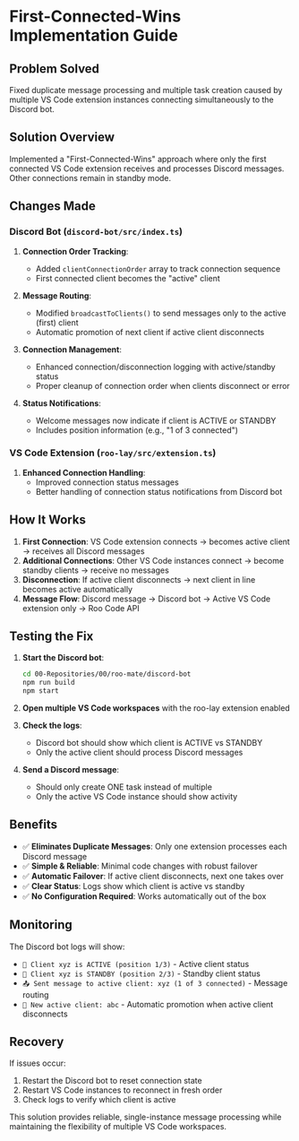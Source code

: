# First-Connected-Wins Implementation Guide

## Problem Solved
Fixed duplicate message processing and multiple task creation caused by multiple VS Code extension instances connecting simultaneously to the Discord bot.

## Solution Overview
Implemented a "First-Connected-Wins" approach where only the first connected VS Code extension receives and processes Discord messages. Other connections remain in standby mode.

## Changes Made

### Discord Bot (`discord-bot/src/index.ts`)

1. **Connection Order Tracking**:
   - Added `clientConnectionOrder` array to track connection sequence
   - First connected client becomes the "active" client

2. **Message Routing**:
   - Modified `broadcastToClients()` to send messages only to the active (first) client
   - Automatic promotion of next client if active client disconnects

3. **Connection Management**:
   - Enhanced connection/disconnection logging with active/standby status
   - Proper cleanup of connection order when clients disconnect or error

4. **Status Notifications**:
   - Welcome messages now indicate if client is ACTIVE or STANDBY
   - Includes position information (e.g., "1 of 3 connected")

### VS Code Extension (`roo-lay/src/extension.ts`)

1. **Enhanced Connection Handling**:
   - Improved connection status messages
   - Better handling of connection status notifications from Discord bot

## How It Works

1. **First Connection**: VS Code extension connects → becomes active client → receives all Discord messages
2. **Additional Connections**: Other VS Code instances connect → become standby clients → receive no messages
3. **Disconnection**: If active client disconnects → next client in line becomes active automatically
4. **Message Flow**: Discord message → Discord bot → Active VS Code extension only → Roo Code API

## Testing the Fix

1. **Start the Discord bot**:
   ```bash
   cd 00-Repositories/00/roo-mate/discord-bot
   npm run build
   npm start
   ```

2. **Open multiple VS Code workspaces** with the roo-lay extension enabled

3. **Check the logs**:
   - Discord bot should show which client is ACTIVE vs STANDBY
   - Only the active client should process Discord messages

4. **Send a Discord message**:
   - Should only create ONE task instead of multiple
   - Only the active VS Code instance should show activity

## Benefits

- ✅ **Eliminates Duplicate Messages**: Only one extension processes each Discord message
- ✅ **Simple & Reliable**: Minimal code changes with robust failover
- ✅ **Automatic Failover**: If active client disconnects, next one takes over
- ✅ **Clear Status**: Logs show which client is active vs standby
- ✅ **No Configuration Required**: Works automatically out of the box

## Monitoring

The Discord bot logs will show:
- `🎯 Client xyz is ACTIVE (position 1/3)` - Active client status
- `🎯 Client xyz is STANDBY (position 2/3)` - Standby client status  
- `📤 Sent message to active client: xyz (1 of 3 connected)` - Message routing
- `🎯 New active client: abc` - Automatic promotion when active client disconnects

## Recovery

If issues occur:
1. Restart the Discord bot to reset connection state
2. Restart VS Code instances to reconnect in fresh order
3. Check logs to verify which client is active

This solution provides reliable, single-instance message processing while maintaining the flexibility of multiple VS Code workspaces.